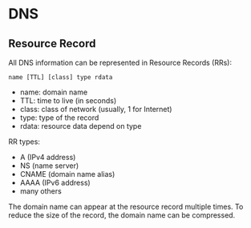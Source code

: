# DNS

## Resource Record

All DNS information can be represented in Resource Records (RRs):

```
name [TTL] [class] type rdata
```

* name: domain name
* TTL: time to live (in seconds)
* class: class of network (usually, 1 for Internet)
* type: type of the record
* rdata: resource data depend on type

RR types:
* A (IPv4 address)
* NS (name server)
* CNAME (domain name alias)
* AAAA (IPv6 address)
* many others

The domain name can appear at the resource record multiple times. To reduce the size of the record, the domain name can be compressed.
